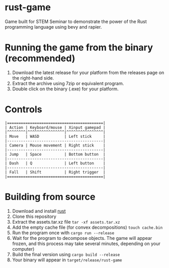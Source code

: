 # rust-game
Game built for STEM Seminar to demonstrate the power of the Rust programming language using bevy and rapier.

# Running the game from the binary (recommended)
  1. Download the latest release for your platform from the releases page on the right-hand side.
  2. Extract the archive using 7zip or equivalent program.
  3. Double click on the binary (.exe) for your platform.
  
# Controls
```
|==========================================|
| Action | Keyboard/mouse | Xinput gamepad |
|^^^^^^^^|^^^^^^^^^^^^^^^^|^^^^^^^^^^^^^^^^|
| Move   | WASD           | Left stick     |
|------------------------------------------|
| Camera | Mouse movement | Right stick    |
|------------------------------------------|
| Jump   | Space          | Bottom button  |
|------------------------------------------|
| Dash   | Q              | Left button    |
|------------------------------------------|
| Fall   | Shift          | Right trigger  |
|==========================================|
```
# Building from source
  1. Download and install [rust](https://www.rust-lang.org/tools/install)
  2. Clone this repository
  3. Extract the assets.tar.xz file
    ```tar -xf assets.tar.xz```
  4. Add the empty cache file (for convex decompositions)
    ```touch cache.bin```
  5. Run the program once with ```cargo run --release```
  6. Wait for the program to decompose objects. The game will appear frozen, and this process may take several minutes, depending on your computer)
  7. Build the final version using ```cargo build --release```
  8. Your binary will appear in ```target/release/rust-game```
